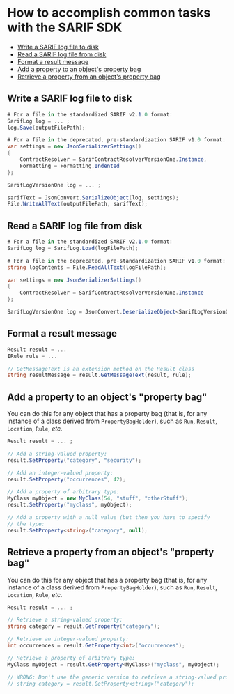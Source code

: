 # How to accomplish common tasks with the SARIF SDK

* [Write a SARIF log file to disk](#write-a-SARIF-log-file-to-disk)
* [Read a SARIF log file from disk](#read-a-SARIF-log-file-from-disk)
* [Format a result message](#format-a-result-message)
* [Add a property to an object's property bag](#add-a-property-to-an-objects-property-bag)
* [Retrieve a property from an object's property bag](#retrieve-a-property-from-an-objects-property-bag)

## Write a SARIF log file to disk

```C#
# For a file in the standardized SARIF v2.1.0 format:
SarifLog log = ... ;
log.Save(outputFilePath);
```


```C#
# For a file in the deprecated, pre-standardization SARIF v1.0 format:
var settings = new JsonSerializerSettings()
{
    ContractResolver = SarifContractResolverVersionOne.Instance,
    Formatting = Formatting.Indented
};

SarifLogVersionOne log = ... ;

sarifText = JsonConvert.SerializeObject(log, settings);
File.WriteAllText(outputFilePath, sarifText);
```

## Read a SARIF log file from disk

```C#
# For a file in the standardized SARIF v2.1.0 format:
SarifLog log = SarifLog.Load(logFilePath);
```
```C#
# For a file in the deprecated, pre-standardization SARIF v1.0 format:
string logContents = File.ReadAllText(logFilePath);

var settings = new JsonSerializerSettings()
{
    ContractResolver = SarifContractResolverVersionOne.Instance
};

SarifLogVersionOne log = JsonConvert.DeserializeObject<SarifLogVersionOne>(logContents, settings);
```

## Format a result message

```C#
Result result = ...
IRule rule = ...

// GetMessageText is an extension method on the Result class
string resultMessage = result.GetMessageText(result, rule);

```

## Add a property to an object's "property bag"

You can do this for any object that has a property bag (that is, for any instance of a class derived from `PropertyBagHolder`),
such as `Run`, `Result`, `Location`, `Rule`, _etc._

```C#
Result result = ... ;

// Add a string-valued property:
result.SetProperty("category", "security");

// Add an integer-valued property:
result.SetProperty("occurrences", 42);

// Add a property of arbitrary type:
MyClass myObject = new MyClass(54, "stuff", "otherStuff");
result.SetProperty("myclass", myObject);

// Add a property with a null value (but then you have to specify
// the type:
result.SetProperty<string>("category", null);
```

## Retrieve a property from an object's "property bag"

You can do this for any object that has a property bag (that is, for any instance of a class derived from `PropertyBagHolder`),
such as `Run`, `Result`, `Location`, `Rule`, _etc._

```C#
Result result = ... ;

// Retrieve a string-valued property:
string category = result.GetProperty("category");

// Retrieve an integer-valued property:
int occurrences = result.GetProperty<int>("occurrences");

// Retrieve a property of arbitrary type:
MyClass myObject = result.GetProperty<MyClass>("myclass", myObject);

// WRONG: Don't use the generic version to retrieve a string-valued property:
// string category = result.GetProperty<string>("category");
```
